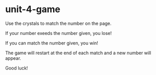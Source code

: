 # unit-4-game

Use the crystals to match the number on the page. 

If your number exeeds the number given, you lose! 

If you can match the number given, you win! 

The game will restart at the end of each match and a new number will appear.

Good luck!